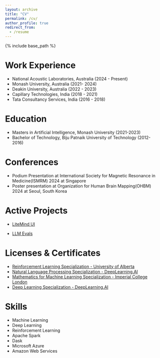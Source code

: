 ```yaml
---
layout: archive
title: "CV"
permalink: /cv/
author_profile: true
redirect_from:
  - /resume
---
```


{% include base_path %}

Work Experience
======
* National Acoustic Laboratories, Australia (2024 - Present)
* Monash University, Australia (2021- 2024)
* Deakin University, Australia (2022 - 2023)
* Capillary Technologies, India (2018 - 2021)
* Tata Consultancy Services, India (2016 - 2018)

Education
======
* Masters in Artificial Intelligence, Monash University (2021-2023)
* Bachelor of Technology, Biju Patnaik University of Technology (2012-2016)

Conferences
======
* Podium Presentation at International Society for Magnetic Resonance in Medicine(ISMRM) 2024 at Singapore
* Poster presentation at Organization for Human Brain Mapping(OHBM) 2024 at Seoul, South Korea

Active Projects
======

* [LiteMind UI](https://github.com/debabratamishra/litemind-ui)

* [LLM Evals](https://github.com/debabratamishra/llm-evals)

Licenses & Certificates
======
* [Reinforcement Learning Specialization - University of Alberta](https://www.coursera.org/account/accomplishments/specialization/QUSXZF07HF8R)
* [Natural Language Processing Specialization - DeepLearning.AI](https://www.coursera.org/account/accomplishments/specialization/certificate/FNZ9A9AZ3YLT)
* [Mathematics for Machine Learning Specialization - Imperial College London](https://www.coursera.org/account/accomplishments/specialization/EAPXMVQ2QL68)
* [Deep Learning Specialization - DeepLearning.AI](https://www.coursera.org/account/accomplishments/specialization/G5H37YK7NCQZ)

Skills
======
* Machine Learning
* Deep Learning
* Reinforcement Learning
* Apache Spark
* Dask
* Microsoft Azure
* Amazon Web Services
